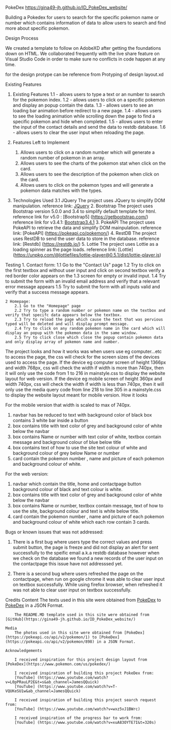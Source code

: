 PokeDex https://gina49-jh.github.io/ID_PokeDex_website/

Building a Pokedex for users to search for the specific pokemon name or number which contains information of data to allow users to search and find more about specific pokemon.

Design Process

We created a template to follow on AdobeXD after getting the foundations down on HTML. We collaborated frequently with the live share feature on Visual Studio Code in order to make sure no conflicts in code happen at any time.

for the design protype can be reference from Protyping of design layout.xd  


Existing Features
1. Existing Features
    1.1 - allows users to type a text or an number to search for the pokemon index.
    1.2 - allows users to click on a specific pokemon and display an popup contain the data.
    1.3 - allows users to see an loading bar animation before redirect to a new page.
    1.4 - allows users to see the loading animation while scrolling down the page to find a specific pokemon and hide when completed.
    1.5 - allows users to enter the input of the contact details and send the data to restdb database.
    1.6 - allows users to clear the user input when reloading the page.

2. Features Left to Implement
    1. Allows users to click on a random number which will generate a random number of pokemon in an array.
    2. Allows users to see the charts of the pokemon stat when click on the card.
    3. Allows users to see the description of the pokemon when click on the card.
    4. Allows users to click on the pokemon types and will generate a pokemon data matches with the types.

3. Technologies Used
    3.1 JQuery
        The project uses JQuery to simplify DOM manipulation.
        reference link: [JQuery](https://jquery.com/)
    2. Bootstrap 
        The project uses Bootstrap version 5.0.0 and 3.4 to simplify default template for html.
        reference link for v5.0  : [Bootstrap5] (https://getbootstrap.com/)
        reference link for v3.4.1: [Bootstrap3.4.1](https://getbootstrap.com/docs/3.4/)
    3. PokeAPI
        The project uses PokeAPI to retrieve the data and simplify DOM mainpulation.
        reference link: [PokeAPI] (https://pokeapi.co/pokemon/)
    4. RestDB
        The project uses RestDB to send the user data to store in the database.
        reference link: [Restdb] (https://restdb.io/)
    5. Lottie
        The project uses Lottie as a loading spinner as the page loads.
        reference link: [Lottie] (https://unpkg.com/@lottiefiles/lottie-player@0.5.1/dist/lottie-player.js)

Testing
    1. Contact form:
        1.1 Go to the "Contact Us" page
        1.2 Try to click on the first textbox and without user input and click on second textbox verify a red border color appears on the 1.3 screen for empty or invalid input.
        1.4 Try to submit the form with an invalid email address and verify that a relevant error message appears
        1.5 Try to submit the form with all inputs valid and verify that a success message appears.
    
    2 Homepage:
        2.1 Go to the "Homepage" page
        2.2 Try to type a random number or pokemon name on the textbox and verify that specifc data appears below the textbox.
        2.3 Try to reload the page which cause the text that was pervious typed will be deleted and will display prompt message.
        2.4 Try to click on any random pokemon name in the card which will display an popup with the pokemon data in the same window.
        2.5 Try to click close which close the popup contain pokemon data and only display array of pokemon name and number.

The project looks and how it works was when users use eg computer...etc to access the page, the css will check for the screen sizes 
of the devices used to access the page. If the device eg computer screen of height 1366px and width 768px, css will check the width if width is more than 740px, then it will only use the code from 1 to 216 in mainstyle.css to display the website layout for web version. If the device eg mobile screen of height 360px and width 740px, css will check the width if width is less than 740px, then it will only use the media query code from line 218 to line 305 in a mainstyle.css to display the website layout meant for mobile version. How it looks 

For the mobile version that width is scaled to max of 740px.
1. navbar has be reduced to text with background color of black box contains 3 white bar inside a button
2. box contains title with text color of grey and background color of white below the navbar
3. box contains Name or number with text color of white, textbox contain message and background colour of blue below title
4. box contains text of how to use the site text colour of white and background colour of grey below Name or number
5. card contain the pokemon number , name and picture of each pokemon and background colour of white.

For the web version:
1. navbar which contain the title, home and contactpage button background colour of black and text colour is white.
2. box contains title with text color of grey and background color of white below the navbar
3. box contains Name or number, textbox contain message, text of how to use the site, background colour and text is white below title.
4. card contain the pokemon number , name and picture of each pokemon and background colour of white which each row contain 3 cards.

Bugs or known issues that was not addressed:
1. There is a first bug where users type the correct values and press submit button, the page is freeze and did not display an alert for sent successfully to the speific email a.k.a restdb database however when we check on the database we found a new records of the user input on the contactpage this issue have not addresssed yet.

2. There is a second bug where users refreshed the page on the contactpage, when run on google chrome it was able to clear user input on textbox successfully. While using firefox browser, when refreshed it was not able to clear user input on textbox successfully.

Credits
    Content
        The texts used in this site were obtained from [PokeDex](https://pokeapi.co/api/v2/pokemon/1) to [PokeDex](https://pokeapi.co/api/v2/pokemon/898) in a JSON Format.
        
        The README.MD template used in this site were obtained from [GitHub](https://gina49-jh.github.io/ID_PokeDex_website/)

    Media
        The photos used in this site were obtained from [PokeDex](https://pokeapi.co/api/v2/pokemon/1) to [PokeDex](https://pokeapi.co/api/v2/pokemon/898) in a JSON Format.

    Acknowledgements

        I received inspiration for this project design layout from [PokeDex](https://www.pokemon.com/us/pokedex/)
        
        I received inspiration of building this project PokeDex from: 
        [YouTube] (https://www.youtube.com/watch?v=L0pPRauLP2E&t=s&ab_channel=JamesQQuick) 
        [YouTube] (https://www.youtube.com/watch?v=T-VQUKeSU1w&ab_channel=JamesQQuick)

        I received inspiration of building this project search request from:
        [YouTube] (https://www.youtube.com/watch?v=wxz5vJ1BWrc)

        I received inspiration of the progress bar to work from:
        [YouTube] (https://www.youtube.com/watch?v=xuA83OYTE7I&t=320s)
